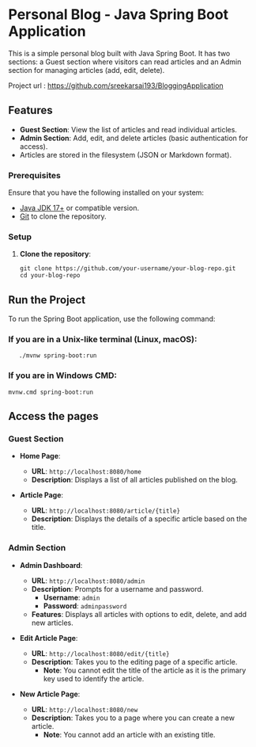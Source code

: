 # Personal Blog - Java Spring Boot Application

This is a simple personal blog built with Java Spring Boot. It has two sections: a Guest section where visitors can read articles and an Admin section for managing articles (add, edit, delete).

Project url : https://github.com/sreekarsai193/BloggingApplication
## Features

- **Guest Section**: View the list of articles and read individual articles.
- **Admin Section**: Add, edit, and delete articles (basic authentication for access).
- Articles are stored in the filesystem (JSON or Markdown format).

### Prerequisites

Ensure that you have the following installed on your system:
- [Java JDK 17+](https://www.oracle.com/java/technologies/javase-jdk17-downloads.html) or compatible version.
- [Git](https://git-scm.com/downloads) to clone the repository.

### Setup

1. **Clone the repository**:

   ```
   git clone https://github.com/your-username/your-blog-repo.git
   cd your-blog-repo
   ```
## Run the Project

To run the Spring Boot application, use the following command:

### If you are in a Unix-like terminal (Linux, macOS):
```
   ./mvnw spring-boot:run
```
### If you are in Windows CMD:
```
mvnw.cmd spring-boot:run
```
 
## Access the pages

### Guest Section

- **Home Page**: 
  - **URL**: `http://localhost:8080/home`
  - **Description**: Displays a list of all articles published on the blog.

- **Article Page**: 
  - **URL**: `http://localhost:8080/article/{title}`
  - **Description**: Displays the details of a specific article based on the title.

### Admin Section

- **Admin Dashboard**: 
  - **URL**: `http://localhost:8080/admin`
  - **Description**: Prompts for a username and password. 
    - **Username**: `admin`
    - **Password**: `adminpassword`
  - **Features**: Displays all articles with options to edit, delete, and add new articles.

- **Edit Article Page**: 
  - **URL**: `http://localhost:8080/edit/{title}`
  - **Description**: Takes you to the editing page of a specific article. 
    - **Note**: You cannot edit the title of the article as it is the primary key used to identify the article.

- **New Article Page**: 
  - **URL**: `http://localhost:8080/new`
  - **Description**: Takes you to a page where you can create a new article. 
    - **Note**: You cannot add an article with an existing title.



    
   
   
